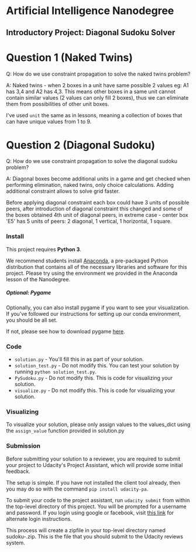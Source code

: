 # Artificial Intelligence Nanodegree
## Introductory Project: Diagonal Sudoku Solver

# Question 1 (Naked Twins)
Q: How do we use constraint propagation to solve the naked twins problem?

A: Naked twins - when 2 boxes in a unit have same possible 2 values eg: A1 has 3,4 and A2 has 4,3. This means other boxes in a same unit cannot contain similar values (2 values can only fill 2 boxes), thus we can eliminate them from possibilities of other unit boxes.

I've used `unit` the same as in lessons, meaning a collection of boxes that can have unique values from 1 to 9.

# Question 2 (Diagonal Sudoku)
Q: How do we use constraint propagation to solve the diagonal sudoku problem?  

A: Diagonal boxes become additional units in a game and get checked when performing elimination, naked twins, only choice calculations. Adding additional constraint allows to solve grid faster.

Before applying diagonal constraint each box could have 3 units of possible peers, after introduction of diagonal constraint this changed and some of the boxes obtained 4th unit of diagonal peers, in extreme case - center box 'E5' has 5 units of peers: 2 diagonal, 1 vertical, 1 horizontal, 1 square.

### Install

This project requires **Python 3**.

We recommend students install [Anaconda](https://www.continuum.io/downloads), a pre-packaged Python distribution that contains all of the necessary libraries and software for this project.
Please try using the environment we provided in the Anaconda lesson of the Nanodegree.

##### Optional: Pygame

Optionally, you can also install pygame if you want to see your visualization. If you've followed our instructions for setting up our conda environment, you should be all set.

If not, please see how to download pygame [here](http://www.pygame.org/download.shtml).

### Code

* `solution.py` - You'll fill this in as part of your solution.
* `solution_test.py` - Do not modify this. You can test your solution by running `python solution_test.py`.
* `PySudoku.py` - Do not modify this. This is code for visualizing your solution.
* `visualize.py` - Do not modify this. This is code for visualizing your solution.

### Visualizing

To visualize your solution, please only assign values to the values_dict using the `assign_value` function provided in solution.py

### Submission
Before submitting your solution to a reviewer, you are required to submit your project to Udacity's Project Assistant, which will provide some initial feedback.  

The setup is simple.  If you have not installed the client tool already, then you may do so with the command `pip install udacity-pa`.  

To submit your code to the project assistant, run `udacity submit` from within the top-level directory of this project.  You will be prompted for a username and password.  If you login using google or facebook, visit [this link](https://project-assistant.udacity.com/auth_tokens/jwt_login) for alternate login instructions.

This process will create a zipfile in your top-level directory named sudoku-<id>.zip.  This is the file that you should submit to the Udacity reviews system.
